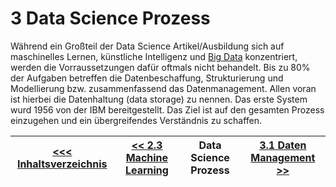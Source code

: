 # 3 Data Science Prozess <a id="3_Data_Science_Prozess"></a>

Während ein Großteil der Data Science Artikel/Ausbildung sich auf maschinelles Lernen, künstliche Intelligenz und [Big Data](../Data_Science_Allgemein/03_Big_Data.md) konzentriert, werden die Vorraussetzungen dafür oftmals nicht behandelt. Bis zu 80% der Aufgaben betreffen die Datenbeschaffung, Strukturierung und Modellierung bzw. zusammenfassend das Datenmanagement. Allen voran ist hierbei die Datenhaltung (data storage) zu nennen. Das erste System wurd 1956 von der IBM bereitgestellt. Das Ziel ist auf den gesamten Prozess einzugehen und ein übergreifendes Verständnis zu schaffen.

| [&lt;&lt;&lt; Inhaltsverzeichnis](../README.md) | [&lt;&lt; 2.3 Machine Learning](../Data_Science_Allgemein/04_Machine_Learning.md) | Data Science Prozess | [3.1 Daten Management &gt;&gt;](./031_Daten_Management.md) |
|------------------------------------------------|---------------------------------------------------------------------------------|-------------|-----------------------------------------------------------------|
